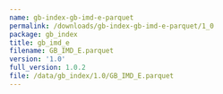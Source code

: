 ```yaml
---
name: gb-index-gb-imd-e-parquet
permalink: /downloads/gb-index-gb-imd-e-parquet/1_0
package: gb_index
title: gb_imd_e
filename: GB_IMD_E.parquet
version: '1.0'
full_version: 1.0.2
file: /data/gb_index/1.0/GB_IMD_E.parquet
---
```

